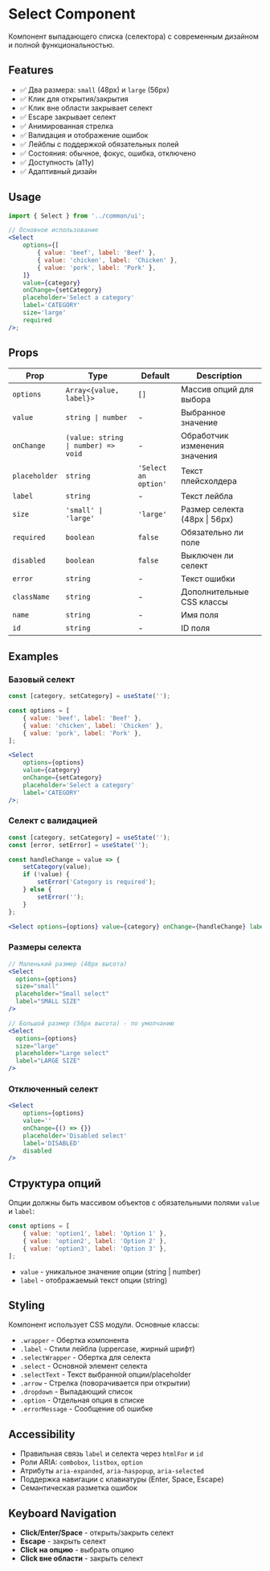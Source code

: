# Select Component

Компонент выпадающего списка (селектора) с современным дизайном и полной функциональностью.

## Features

-   ✅ Два размера: `small` (48px) и `large` (56px)
-   ✅ Клик для открытия/закрытия
-   ✅ Клик вне области закрывает селект
-   ✅ Escape закрывает селект
-   ✅ Анимированная стрелка
-   ✅ Валидация и отображение ошибок
-   ✅ Лейблы с поддержкой обязательных полей
-   ✅ Состояния: обычное, фокус, ошибка, отключено
-   ✅ Доступность (a11y)
-   ✅ Адаптивный дизайн

## Usage

```jsx
import { Select } from '../common/ui';

// Основное использование
<Select
    options={[
        { value: 'beef', label: 'Beef' },
        { value: 'chicken', label: 'Chicken' },
        { value: 'pork', label: 'Pork' },
    ]}
    value={category}
    onChange={setCategory}
    placeholder='Select a category'
    label='CATEGORY'
    size='large'
    required
/>;
```

## Props

| Prop          | Type                                | Default              | Description                   |
| ------------- | ----------------------------------- | -------------------- | ----------------------------- |
| `options`     | `Array<{value, label}>`             | `[]`                 | Массив опций для выбора       |
| `value`       | `string \| number`                  | -                    | Выбранное значение            |
| `onChange`    | `(value: string \| number) => void` | -                    | Обработчик изменения значения |
| `placeholder` | `string`                            | `'Select an option'` | Текст плейсхолдера            |
| `label`       | `string`                            | -                    | Текст лейбла                  |
| `size`        | `'small' \| 'large'`                | `'large'`            | Размер селекта (48px \| 56px) |
| `required`    | `boolean`                           | `false`              | Обязательно ли поле           |
| `disabled`    | `boolean`                           | `false`              | Выключен ли селект            |
| `error`       | `string`                            | -                    | Текст ошибки                  |
| `className`   | `string`                            | -                    | Дополнительные CSS классы     |
| `name`        | `string`                            | -                    | Имя поля                      |
| `id`          | `string`                            | -                    | ID поля                       |

## Examples

### Базовый селект

```jsx
const [category, setCategory] = useState('');

const options = [
    { value: 'beef', label: 'Beef' },
    { value: 'chicken', label: 'Chicken' },
    { value: 'pork', label: 'Pork' },
];

<Select
    options={options}
    value={category}
    onChange={setCategory}
    placeholder='Select a category'
    label='CATEGORY'
/>;
```

### Селект с валидацией

```jsx
const [category, setCategory] = useState('');
const [error, setError] = useState('');

const handleChange = value => {
    setCategory(value);
    if (!value) {
        setError('Category is required');
    } else {
        setError('');
    }
};

<Select options={options} value={category} onChange={handleChange} label='CATEGORY' required error={error} />;
```

### Размеры селекта

```jsx
// Маленький размер (48px высота)
<Select
  options={options}
  size="small"
  placeholder="Small select"
  label="SMALL SIZE"
/>

// Большой размер (56px высота) - по умолчанию
<Select
  options={options}
  size="large"
  placeholder="Large select"
  label="LARGE SIZE"
/>
```

### Отключенный селект

```jsx
<Select
    options={options}
    value=''
    onChange={() => {}}
    placeholder='Disabled select'
    label='DISABLED'
    disabled
/>
```

## Структура опций

Опции должны быть массивом объектов с обязательными полями `value` и `label`:

```jsx
const options = [
    { value: 'option1', label: 'Option 1' },
    { value: 'option2', label: 'Option 2' },
    { value: 'option3', label: 'Option 3' },
];
```

-   `value` - уникальное значение опции (string | number)
-   `label` - отображаемый текст опции (string)

## Styling

Компонент использует CSS модули. Основные классы:

-   `.wrapper` - Обертка компонента
-   `.label` - Стили лейбла (uppercase, жирный шрифт)
-   `.selectWrapper` - Обертка для селекта
-   `.select` - Основной элемент селекта
-   `.selectText` - Текст выбранной опции/placeholder
-   `.arrow` - Стрелка (поворачивается при открытии)
-   `.dropdown` - Выпадающий список
-   `.option` - Отдельная опция в списке
-   `.errorMessage` - Сообщение об ошибке

## Accessibility

-   Правильная связь `label` и селекта через `htmlFor` и `id`
-   Роли ARIA: `combobox`, `listbox`, `option`
-   Атрибуты `aria-expanded`, `aria-haspopup`, `aria-selected`
-   Поддержка навигации с клавиатуры (Enter, Space, Escape)
-   Семантическая разметка ошибок

## Keyboard Navigation

-   **Click/Enter/Space** - открыть/закрыть селект
-   **Escape** - закрыть селект
-   **Click на опцию** - выбрать опцию
-   **Click вне области** - закрыть селект
